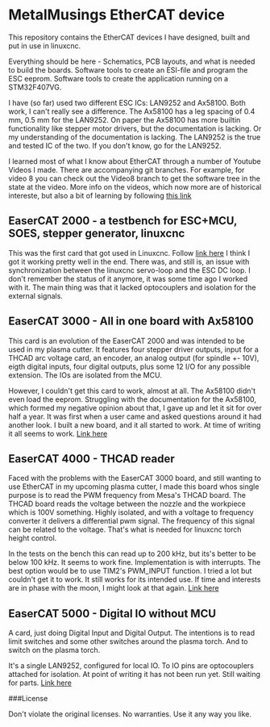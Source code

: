# MetalMusings EtherCAT device

This repository contains the EtherCAT devices I have designed, built and put in use in linuxcnc.

Everything should be here - Schematics, PCB layouts, and what is needed to build the boards.
Software tools to create an ESI-file and program the ESC eeprom. 
Software tools to create the application running on a STM32F407VG.

I have (so far) used two different ESC ICs: LAN9252 and Ax58100. 
Both work, I can't really see a difference. 
The Ax58100 has a leg spacing of 0.4 mm, 0.5 mm for the LAN9252.
On paper the Ax58100 has more builtin functionality like stepper motor drivers,
but the documentation is lacking. Or my understanding of the documentation is lacking.
The LAN9252 is the true and tested IC of the two. If you don't know, go for the LAN9252.

I learned most of what I know about EtherCAT through a number of Youtube Videos I made.
There are accompanying git branches. For example, for video 8 you can check out the
Video8 branch to get the software tree in the state at the video.
More info on the videos, which now more are of historical intereste, but also a bit of learning
by following [this link](Videos.md)


## EaserCAT 2000 - a testbench for ESC+MCU, SOES, stepper generator, linuxcnc

This was the first card that got used in Linuxcnc. Follow [link here](Cards/EaserCAT-2000/)
I think I got it working pretty well in the end. There was, and still is, an issue with
synchronization between the linuxcnc servo-loop and the ESC DC loop.
I don't remember the status of it anymore, it was some time ago I worked with it.
The main thing was that it lacked optocouplers and isolation for the external signals.


## EaserCAT 3000 - All in one board with Ax58100

This card is an evolution of the EaserCAT 2000 and was intended to be used in my plasma cutter.
It features four stepper driver outputs, input for a THCAD arc voltage card, an encoder, 
an analog output (for spindle +- 10V), eigth digital inputs, four digital outputs, 
plus some 12 I/O for any possible extension. The IOs are isolated from the MCU.

However, I couldn't get this card to work, almost at all. The Ax58100 didn't even load the eeprom.
Struggling with the documentation for the Ax58100, which formed my negative opinion about that,
I gave up and let it sit for over half a year. It was first when a user came and asked questions
around it had another look. I built a new board, and it all started to work.
At time of writing it all seems to work.
[Link here](Cards/EaserCAT-3000-Digital-Stepper-Analog-Encoder-Frequency/)

## EaserCAT 4000 - THCAD reader

Faced with the problems with the EaserCAT 3000 board, and still wanting to use EtherCAT in
my upcoming plasma cutter, I made this board whos single purpose is to read the PWM frequency
from Mesa's THCAD board. The THCAD board reads the voltage between the nozzle and the workpiece
which is 100V something. Highly isolated, and with a voltage to frequency converter it
delivers a differential pwm signal. The frequency of this signal can be related to the voltage.
That's what is needed for linuxcnc torch height control.

In the tests on the bench this can read up to 200 kHz, but its's better to be below 100 kHz.
It seems to work fine. Implementation is with interrupts. The best option would be to use
TIM2's PWM_INPUT function. I tried a lot but couldn't get it to work. It still works for
its intended use. If time and interests are in phase with the moon, I might look at that again.
[Link here](Cards/EaserCAT-4000-THCAD-Reader/)

## EaserCAT 5000 - Digital IO without MCU

A card, just doing Digital Input and Digital Output. The intentions is to read limit switches
and some other switches around the plasma torch. And to switch on the plasma torch.

It's a single LAN9252, configured for local IO. To IO pins are optocouplers attached for isolation.
At point of writing it has not been run yet. Still waiting for parts.
[Link here](Cards/EaserCAT-5000-Digital-8In-8Out-LAN9252-only/)

###License

Don't violate the original licenses. No warranties. Use it any way you like.
